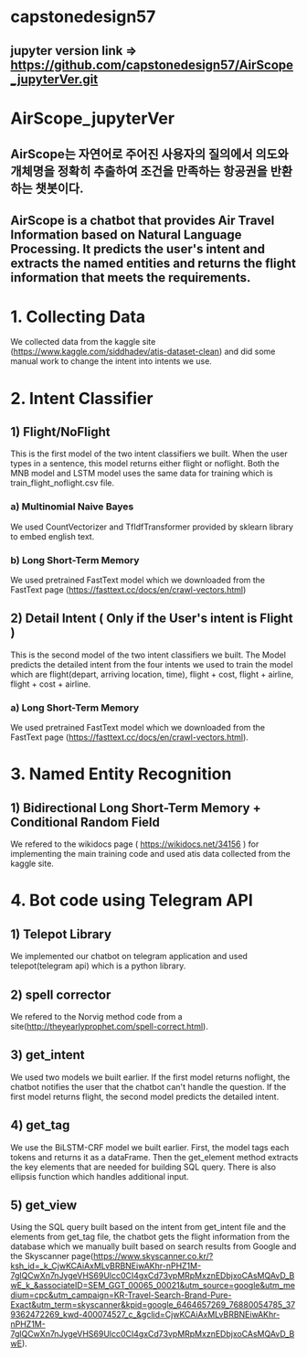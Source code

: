# capstonedesign57
## jupyter version link => https://github.com/capstonedesign57/AirScope_jupyterVer.git
AirScope_jupyterVer
====================
AirScope는 자연어로 주어진 사용자의 질의에서 의도와 개체명을 정확히 추출하여 조건을 만족하는 항공권을 반환하는 챗봇이다.
---
AirScope is a chatbot that provides Air Travel Information based on Natural Language Processing. It predicts the user's intent and extracts the named entities and returns the flight information that meets the requirements.
---
# 1. Collecting Data
We collected data from the kaggle site (https://www.kaggle.com/siddhadev/atis-dataset-clean) and did some manual work to change the intent into intents we use.
# 2. Intent Classifier
## 1) Flight/NoFlight
This is the first model of the two intent classifiers we built. When the user types in a sentence, this model returns either flight or noflight. Both the MNB model and LSTM model uses the same data for training which is train_flight_noflight.csv file.
### a) Multinomial Naive Bayes
We used CountVectorizer and TfIdfTransformer provided by sklearn library to embed english text.
### b) Long Short-Term Memory
We used pretrained FastText model which we downloaded from the FastText page (https://fasttext.cc/docs/en/crawl-vectors.html)
## 2) Detail Intent ( Only if the User's intent is Flight )
This is the second model of the two intent classifiers we built. The Model predicts the detailed intent from the four intents we used to train the model which are flight(depart, arriving location, time), flight + cost, flight + airline, flight + cost + airline.
### a) Long Short-Term Memory
We used pretrained FastText model which we downloaded from the FastText page (https://fasttext.cc/docs/en/crawl-vectors.html). 
# 3. Named Entity Recognition
## 1) Bidirectional Long Short-Term Memory + Conditional Random Field
We refered to the wikidocs page ( https://wikidocs.net/34156 ) for implementing the main training code and used atis data collected from the kaggle site. 
# 4. Bot code using Telegram API
## 1) Telepot Library
We implemented our chatbot on telegram application and used telepot(telegram api) which is a python library.
## 2) spell corrector
We refered to the Norvig method code from a site(http://theyearlyprophet.com/spell-correct.html).
## 3) get_intent
We used two models we built earlier. If the first model returns noflight, the chatbot notifies the user that the chatbot can't handle the question. If the first model returns flight, the second model predicts the detailed intent.
## 4) get_tag
We use the BiLSTM-CRF model we built earlier. First, the model tags each tokens and returns it as a dataFrame. Then the get_element method extracts the key elements that are needed for building SQL query. There is also ellipsis function which handles additional input.
## 5) get_view
Using the SQL query built based on the intent from get_intent file and the elements from get_tag file, the chatbot gets the flight information from the database which we manually built based on search results from Google and the Skyscanner page(https://www.skyscanner.co.kr/?ksh_id=_k_CjwKCAiAxMLvBRBNEiwAKhr-nPHZ1M-7glQCwXn7nJygeVHS69Ulcc0CI4gxCd73vpMRpMxznEDbjxoCAsMQAvD_BwE_k_&associateID=SEM_GGT_00065_00021&utm_source=google&utm_medium=cpc&utm_campaign=KR-Travel-Search-Brand-Pure-Exact&utm_term=skyscanner&kpid=google_6464657269_76880054785_379362472269_kwd-400074527_c_&gclid=CjwKCAiAxMLvBRBNEiwAKhr-nPHZ1M-7glQCwXn7nJygeVHS69Ulcc0CI4gxCd73vpMRpMxznEDbjxoCAsMQAvD_BwE).
